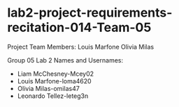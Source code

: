 # lab2-project-requirements-recitation-014-Team-05
Project Team Members:
Louis Marfone
Olivia Milas

Group 05
Lab 2 Names and Usernames:
- Liam McChesney-Mcey02 
- Louis Marfone-loma4620 
- Olivia Milas-omilas47 
- Leonardo Tellez-leteg3n 

